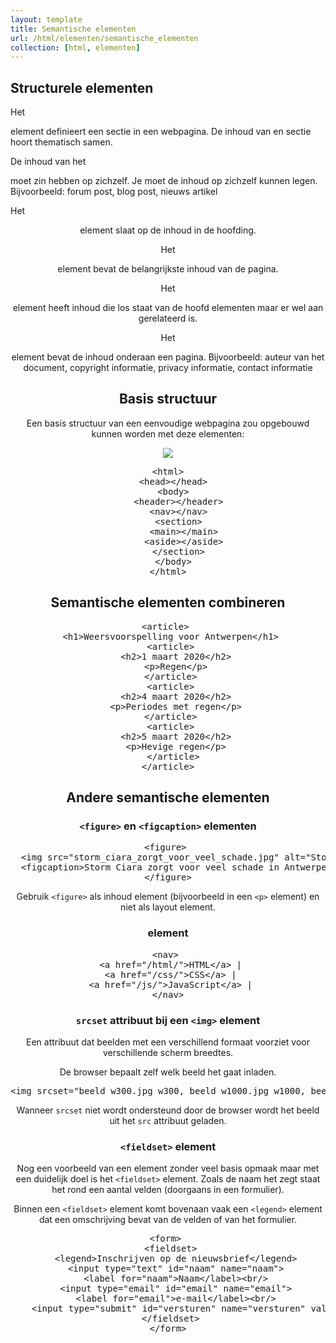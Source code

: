 ```yaml
---
layout: template
title: Semantische elementen
url: /html/elementen/semantische_elementen
collection: [html, elementen]
---
```

## Structurele elementen

Het <code><section></code> element definieert een sectie in een webpagina. De inhoud van en sectie hoort thematisch samen.

De inhoud van het <code><article></code> moet zin hebben op zichzelf. Je moet de inhoud op zichzelf kunnen legen.
Bijvoorbeeld: forum post, blog post, nieuws artikel

Het <code><header></code> element slaat op de inhoud in de hoofding.

Het <code><main></code> element bevat de belangrijkste inhoud van de pagina.

Het <code><aside></code> element heeft inhoud die los staat van de hoofd elementen maar er wel aan gerelateerd is.

Het <code><footer></code> element bevat de inhoud onderaan een pagina. 
Bijvoorbeeld:  auteur van het document, copyright informatie, privacy informatie, contact informatie

## Basis structuur 

Een basis structuur van een eenvoudige webpagina zou opgebouwd kunnen worden met deze elementen:

<img src="{{ '/html/elementen/images/basis_structuur.jpg' | relative_url}}" />

<pre data-enlighter-language="html">
&lt;html&gt;
  &lt;head&gt;&lt;/head&gt;
  &lt;body&gt;
    &lt;header&gt;&lt;/header&gt;
    &lt;nav&gt;&lt;/nav>
    &lt;section&gt;
      &lt;main&gt;&lt;/main>
      &lt;aside&gt;&lt;/aside>
    &lt;/section&gt;
  &lt;/body&gt;
&lt;/html&gt;
</pre>


## Semantische elementen combineren
<pre data-enlighter-language="html">
&lt;article&gt; 
  &lt;h1&gt;Weersvoorspelling voor Antwerpen&lt;/h1&gt; 
  &lt;article&gt; 
    &lt;h2&gt;1 maart 2020&lt;/h2&gt; 
    &lt;p&gt;Regen&lt;/p&gt; 
  &lt;/article&gt; 
  &lt;article&gt; 
    &lt;h2&gt;4 maart 2020&lt;/h2&gt; 
    &lt;p&gt;Periodes met regen&lt;/p&gt; 
  &lt;/article&gt; 
  &lt;article&gt; 
    &lt;h2&gt;5 maart 2020&lt;/h2&gt; 
    &lt;p&gt;Hevige regen&lt;/p&gt; 
  &lt;/article&gt;
&lt;/article&gt;
</pre>

## Andere semantische elementen

### <code>&lt;figure&gt;</code> en <code>&lt;figcaption&gt;</code> elementen
<pre data-enlighter-language="html">
&lt;figure&gt; 
  &lt;img src=&quot;storm_ciara_zorgt_voor_veel_schade.jpg&quot; alt=&quot;Storm Ciara zorgt voor veel schade&quot;&gt; 
  &lt;figcaption&gt;Storm Ciara zorgt voor veel schade in Antwerpen&lt;/figcaption&gt; 
&lt;/figure&gt;
</pre>
 
Gebruik <code>&lt;figure&gt;</code> als inhoud element (bijvoorbeeld in een <code>&lt;p&gt;</code> element) en niet als layout element.

### <code><nav></code> element
<pre data-enlighter-language="html">
&lt;nav&gt; 
  &lt;a href=&quot;/html/&quot;&gt;HTML&lt;/a&gt; | 
  &lt;a href=&quot;/css/&quot;&gt;CSS&lt;/a&gt; | 
  &lt;a href=&quot;/js/&quot;&gt;JavaScript&lt;/a&gt; | 
&lt;/nav&gt;
</pre>

### <code>srcset</code> attribuut bij een <code>&lt;img&gt;</code> element
Een attribuut dat beelden met een verschillend formaat voorziet voor verschillende scherm breedtes.

De browser bepaalt zelf welk beeld het gaat inladen.

<pre data-enlighter-language="html">
&lt;img srcset=&quot;beeld_w300.jpg w300, beeld_w1000.jpg w1000, beeld_w2000.jpg w2000&quot; src=&quot;beeld.jpg&quot;&gt;
</pre>

Wanneer <code>srcset</code> niet wordt ondersteund door de browser wordt het beeld uit het <code>src</code> attribuut geladen.

### <code>&lt;fieldset&gt;</code> element
Nog een voorbeeld van een element zonder veel basis opmaak maar met een duidelijk doel is het <code>&lt;fieldset&gt;</code> element. Zoals de naam het zegt staat het rond een aantal velden (doorgaans in een formulier).

Binnen een <code>&lt;fieldset&gt;</code> element komt bovenaan vaak een <code>&lt;legend&gt;</code> element dat een omschrijving bevat van de velden of van het formulier.

<pre data-enlighter-language="html">
&lt;form&gt; 
  &lt;fieldset&gt; 
    &lt;legend&gt;Inschrijven op de nieuwsbrief&lt;/legend&gt; 
    &lt;input type=&quot;text&quot; id=&quot;naam&quot; name=&quot;naam&quot;&gt; 
    &lt;label for=&quot;naam&quot;&gt;Naam&lt;/label&gt;&lt;br/&gt; 
    &lt;input type=&quot;email&quot; id=&quot;email&quot; name=&quot;email&quot;&gt; 
    &lt;label for=&quot;email&quot;&gt;e-mail&lt;/label&gt;&lt;br/&gt; 
    &lt;input type=&quot;submit&quot; id=&quot;versturen&quot; name=&quot;versturen&quot; value=&quot;Inschrijven&quot;&gt; 
  &lt;/fieldset&gt; 
&lt;/form&gt;
</pre>